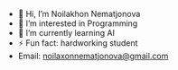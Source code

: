 - 👋 Hi, I’m Noilakhon Nematjonova
- 👀 I’m interested in Programming
- 🌱 I’m currently learning AI
- ⚡ Fun fact: hardworking student
- Email: noilaxonnematjonova@gmail.com
<!---
techgirl027/techgirl027 is a ✨ special ✨ repository because its `README.md` (this file) appears on your GitHub profile.
You can click the Preview link to take a look at your changes.
--->
